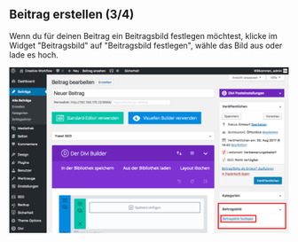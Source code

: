 ## Beitrag erstellen (3/4)

Wenn du für deinen Beitrag ein Beitragsbild festlegen möchtest, klicke im Widget "Beitragsbild" auf "Beitragsbild festlegen", wähle das Bild aus oder lade es hoch.

![image](./assets/post_image.jpg)
